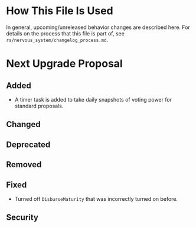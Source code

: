 # How This File Is Used

In general, upcoming/unreleased behavior changes are described here. For details
on the process that this file is part of, see
`rs/nervous_system/changelog_process.md`.


# Next Upgrade Proposal

## Added

* A timer task is added to take daily snapshots of voting power for standard proposals.

## Changed

## Deprecated

## Removed

## Fixed

* Turned off `DisburseMaturity` that was incorrectly turned on before.

## Security
